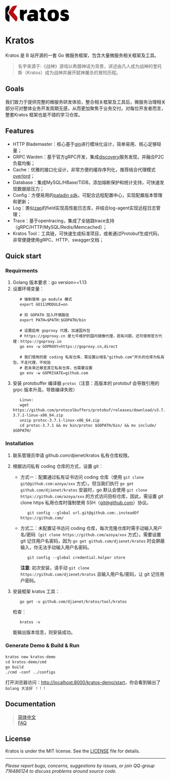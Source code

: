 ![kratos](doc/img/kratos3.png)

# Kratos

Kratos 是 B 站开源的一套 Go 微服务框架，包含大量微服务相关框架及工具。  

> 名字来源于:《战神》游戏以希腊神话为背景，讲述由凡人成为战神的奎托斯（Kratos）成为战神并展开弑神屠杀的冒险历程。

## Goals

我们致力于提供完整的微服务研发体验，整合相关框架及工具后，微服务治理相关部分可对整体业务开发周期无感，从而更加聚焦于业务交付。对每位开发者而言，整套Kratos 框架也是不错的学习仓库。

## Features
* HTTP Blademaster：核心基于[gin](https://github.com/gin-gonic/gin)进行模块化设计，简单易用、核心足够轻量；
* GRPC Warden：基于官方gRPC开发，集成[discovery](https://github.com/bilibili/discovery)服务发现，并融合P2C负载均衡；
* Cache：优雅的接口化设计，非常方便的缓存序列化，推荐结合代理模式[overlord](https://github.com/bilibili/overlord)；
* Database：集成MySQL/HBase/TiDB，添加熔断保护和统计支持，可快速发现数据层压力；
* Config：方便易用的[paladin sdk](doc/wiki-cn/config.md)，可配合远程配置中心，实现配置版本管理和更新；
* Log：类似[zap](https://github.com/uber-go/zap)的field实现高性能日志库，并结合log-agent实现远程日志管理；
* Trace：基于opentracing，集成了全链路trace支持（gRPC/HTTP/MySQL/Redis/Memcached）；
* Kratos Tool：工具链，可快速生成标准项目，或者通过Protobuf生成代码，非常便捷使用gRPC、HTTP、swagger文档；

## Quick start

### Requirments

1. Golang 版本要求：go version>=1.13
2. 设置环境变量：
   ```shell
      # 强制使用 go module 模式
      export GO111MODULE=on

      # 将 GOPATH 加入环境路径
      export PATH=$PATH:$GOPATH/bin

      # 设置启用 goproxy 代理，加速国外包
      # https://goproxy.cn 是七牛维护的国内镜像代理，若有问题，还可使用官方代理：https://goproxy.io
      go env -w GOPROXY=https://goproxy.cn,direct 

      # 我们使用的是 coding 私有仓库，需设置以域名"github.com"开头的仓库为私有包，不走代理，不校验
      # 若未来迁移至其它私有仓库，也需要设置
      go env -w GOPRIVATE=github.com
   ```
3. 安装 protobuffer 编译器 `protoc`（注意：高版本的 protobuf 会导致引用的 grpc 版本升高，导致编译失败）
   ```
      Linux:
      wget https://github.com/protocolbuffers/protobuf/releases/download/v3.7.1/protoc-3.7.1-linux-x86_64.zip
      unzip protoc-3.7.1-linux-x86_64.zip
      cd protoc-3.7.1 && mv bin/protoc $GOPATH/bin/ && mv include/ $GOPATH/

   ```

### Installation

1. 联系管理员申请 github.com/djienet/kratos 私有仓库权限。
2. 根据访问私有 coding 仓库的方式，设置 git：
   * 方式一：配置通过私有证书访问 coding 仓库（使用 `git clone git@github.com:azoya/xxx` 方式）。但当我们执行 `go get github.com/djienet/kratos` 安装时，go 默认会使用 `git clone https://github.com/azoya/xxx` 的方式访问目标仓库，因此，需设置 git clone https 私用仓库时强制使用 SSH（git@github.com）协议。

      ``` shell
         git config --global url.git@github.com:.insteadOf https://github.com/
      ```

   * 方式二：未配置证书访问 coding 仓库，每次克隆仓库时需手动输入用户名/密码（`git clone https://github.com/azoya/xxx` 方式）。需要设置 git 记住用户名密码，因为 `go get github.com/djienet/kratos` 时会屏蔽输入，你无法手动输入用户名密码。

      ``` shell
         git config --global credential.helper store
      ```

      **注意**: 初次安装，请手动 `git clone https://github.com/djienet/kratos` 且输入用户名/密码，让 git 记住用户密码。
3. 安装框架 kratos 工具：

   ``` shell
      go get -u github.com/djienet/kratos/tool/kratos
   ```

   检查：

   ``` shell
      kratos -v
   ```
   
   能输出版本信息，则安装成功。

### Generate Demo & Build & Run

```shell
kratos new kratos-demo
cd kratos-demo/cmd
go build
./cmd -conf ../configs
```

打开浏览器访问：[http://localhost:8000/kratos-demo/start](http://localhost:8000/kratos-demo/start)，你会看到输出了`Golang 大法好 ！！！`

## Documentation

> [简体中文](doc/wiki-cn/summary.md)  
> [FAQ](doc/wiki-cn/FAQ.md)  

## License
Kratos is under the MIT license. See the [LICENSE](./LICENSE) file for details.

-------------

*Please report bugs, concerns, suggestions by issues, or join QQ-group 716486124 to discuss problems around source code.*
